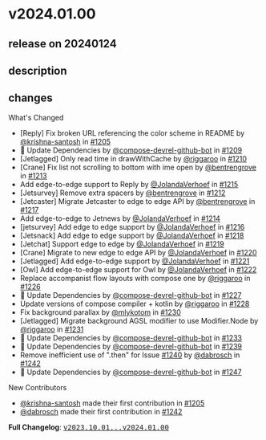 # v2024.01.00

## release on 20240124
## description
## changes
What's Changed

* [Reply] Fix broken URL referencing the color scheme in README by <a class="user-mention notranslate" data-hovercard-type="user" data-hovercard-url="/users/krishna-santosh/hovercard" data-octo-click="hovercard-link-click" data-octo-dimensions="link_type:self" href="https://github.com/krishna-santosh">@krishna-santosh</a> in <a class="issue-link js-issue-link" data-error-text="Failed to load title" data-id="1961393353" data-permission-text="Title is private" data-url="https://github.com/android/compose-samples/issues/1205" data-hovercard-type="pull_request" data-hovercard-url="/android/compose-samples/pull/1205/hovercard" href="https://github.com/android/compose-samples/pull/1205">#1205</a>
* 🤖 Update Dependencies by <a class="user-mention notranslate" data-hovercard-type="user" data-hovercard-url="/users/compose-devrel-github-bot/hovercard" data-octo-click="hovercard-link-click" data-octo-dimensions="link_type:self" href="https://github.com/compose-devrel-github-bot">@compose-devrel-github-bot</a> in <a class="issue-link js-issue-link" data-error-text="Failed to load title" data-id="1990658564" data-permission-text="Title is private" data-url="https://github.com/android/compose-samples/issues/1209" data-hovercard-type="pull_request" data-hovercard-url="/android/compose-samples/pull/1209/hovercard" href="https://github.com/android/compose-samples/pull/1209">#1209</a>
* [Jetlagged] Only read time in drawWithCache by <a class="user-mention notranslate" data-hovercard-type="user" data-hovercard-url="/users/riggaroo/hovercard" data-octo-click="hovercard-link-click" data-octo-dimensions="link_type:self" href="https://github.com/riggaroo">@riggaroo</a> in <a class="issue-link js-issue-link" data-error-text="Failed to load title" data-id="1994776066" data-permission-text="Title is private" data-url="https://github.com/android/compose-samples/issues/1210" data-hovercard-type="pull_request" data-hovercard-url="/android/compose-samples/pull/1210/hovercard" href="https://github.com/android/compose-samples/pull/1210">#1210</a>
* [Crane] Fix list not scrolling to bottom with ime open by <a class="user-mention notranslate" data-hovercard-type="user" data-hovercard-url="/users/bentrengrove/hovercard" data-octo-click="hovercard-link-click" data-octo-dimensions="link_type:self" href="https://github.com/bentrengrove">@bentrengrove</a> in <a class="issue-link js-issue-link" data-error-text="Failed to load title" data-id="2001135880" data-permission-text="Title is private" data-url="https://github.com/android/compose-samples/issues/1213" data-hovercard-type="pull_request" data-hovercard-url="/android/compose-samples/pull/1213/hovercard" href="https://github.com/android/compose-samples/pull/1213">#1213</a>
* Add edge-to-edge support to Reply by <a class="user-mention notranslate" data-hovercard-type="user" data-hovercard-url="/users/JolandaVerhoef/hovercard" data-octo-click="hovercard-link-click" data-octo-dimensions="link_type:self" href="https://github.com/JolandaVerhoef">@JolandaVerhoef</a> in <a class="issue-link js-issue-link" data-error-text="Failed to load title" data-id="2002215132" data-permission-text="Title is private" data-url="https://github.com/android/compose-samples/issues/1215" data-hovercard-type="pull_request" data-hovercard-url="/android/compose-samples/pull/1215/hovercard" href="https://github.com/android/compose-samples/pull/1215">#1215</a>
* [Jetsurvey] Remove extra spacers by <a class="user-mention notranslate" data-hovercard-type="user" data-hovercard-url="/users/bentrengrove/hovercard" data-octo-click="hovercard-link-click" data-octo-dimensions="link_type:self" href="https://github.com/bentrengrove">@bentrengrove</a> in <a class="issue-link js-issue-link" data-error-text="Failed to load title" data-id="2001113453" data-permission-text="Title is private" data-url="https://github.com/android/compose-samples/issues/1212" data-hovercard-type="pull_request" data-hovercard-url="/android/compose-samples/pull/1212/hovercard" href="https://github.com/android/compose-samples/pull/1212">#1212</a>
* [Jetcaster] Migrate Jetcaster to edge to edge API by <a class="user-mention notranslate" data-hovercard-type="user" data-hovercard-url="/users/bentrengrove/hovercard" data-octo-click="hovercard-link-click" data-octo-dimensions="link_type:self" href="https://github.com/bentrengrove">@bentrengrove</a> in <a class="issue-link js-issue-link" data-error-text="Failed to load title" data-id="2003186468" data-permission-text="Title is private" data-url="https://github.com/android/compose-samples/issues/1217" data-hovercard-type="pull_request" data-hovercard-url="/android/compose-samples/pull/1217/hovercard" href="https://github.com/android/compose-samples/pull/1217">#1217</a>
* Add edge-to-edge to Jetnews by <a class="user-mention notranslate" data-hovercard-type="user" data-hovercard-url="/users/JolandaVerhoef/hovercard" data-octo-click="hovercard-link-click" data-octo-dimensions="link_type:self" href="https://github.com/JolandaVerhoef">@JolandaVerhoef</a> in <a class="issue-link js-issue-link" data-error-text="Failed to load title" data-id="2001869448" data-permission-text="Title is private" data-url="https://github.com/android/compose-samples/issues/1214" data-hovercard-type="pull_request" data-hovercard-url="/android/compose-samples/pull/1214/hovercard" href="https://github.com/android/compose-samples/pull/1214">#1214</a>
* [jetsurvey] Add edge to edge support by <a class="user-mention notranslate" data-hovercard-type="user" data-hovercard-url="/users/JolandaVerhoef/hovercard" data-octo-click="hovercard-link-click" data-octo-dimensions="link_type:self" href="https://github.com/JolandaVerhoef">@JolandaVerhoef</a> in <a class="issue-link js-issue-link" data-error-text="Failed to load title" data-id="2002495101" data-permission-text="Title is private" data-url="https://github.com/android/compose-samples/issues/1216" data-hovercard-type="pull_request" data-hovercard-url="/android/compose-samples/pull/1216/hovercard" href="https://github.com/android/compose-samples/pull/1216">#1216</a>
* [Jetsnack] Add edge to edge support by <a class="user-mention notranslate" data-hovercard-type="user" data-hovercard-url="/users/JolandaVerhoef/hovercard" data-octo-click="hovercard-link-click" data-octo-dimensions="link_type:self" href="https://github.com/JolandaVerhoef">@JolandaVerhoef</a> in <a class="issue-link js-issue-link" data-error-text="Failed to load title" data-id="2003666315" data-permission-text="Title is private" data-url="https://github.com/android/compose-samples/issues/1218" data-hovercard-type="pull_request" data-hovercard-url="/android/compose-samples/pull/1218/hovercard" href="https://github.com/android/compose-samples/pull/1218">#1218</a>
* [Jetchat] Support edge to edge by <a class="user-mention notranslate" data-hovercard-type="user" data-hovercard-url="/users/JolandaVerhoef/hovercard" data-octo-click="hovercard-link-click" data-octo-dimensions="link_type:self" href="https://github.com/JolandaVerhoef">@JolandaVerhoef</a> in <a class="issue-link js-issue-link" data-error-text="Failed to load title" data-id="2003732044" data-permission-text="Title is private" data-url="https://github.com/android/compose-samples/issues/1219" data-hovercard-type="pull_request" data-hovercard-url="/android/compose-samples/pull/1219/hovercard" href="https://github.com/android/compose-samples/pull/1219">#1219</a>
* [Crane] Migrate to new edge to edge API by <a class="user-mention notranslate" data-hovercard-type="user" data-hovercard-url="/users/JolandaVerhoef/hovercard" data-octo-click="hovercard-link-click" data-octo-dimensions="link_type:self" href="https://github.com/JolandaVerhoef">@JolandaVerhoef</a> in <a class="issue-link js-issue-link" data-error-text="Failed to load title" data-id="2003771101" data-permission-text="Title is private" data-url="https://github.com/android/compose-samples/issues/1220" data-hovercard-type="pull_request" data-hovercard-url="/android/compose-samples/pull/1220/hovercard" href="https://github.com/android/compose-samples/pull/1220">#1220</a>
* [Jetlagged] Add edge-to-edge support by <a class="user-mention notranslate" data-hovercard-type="user" data-hovercard-url="/users/JolandaVerhoef/hovercard" data-octo-click="hovercard-link-click" data-octo-dimensions="link_type:self" href="https://github.com/JolandaVerhoef">@JolandaVerhoef</a> in <a class="issue-link js-issue-link" data-error-text="Failed to load title" data-id="2003827170" data-permission-text="Title is private" data-url="https://github.com/android/compose-samples/issues/1221" data-hovercard-type="pull_request" data-hovercard-url="/android/compose-samples/pull/1221/hovercard" href="https://github.com/android/compose-samples/pull/1221">#1221</a>
* [Owl] Add edge-to-edge support for Owl by <a class="user-mention notranslate" data-hovercard-type="user" data-hovercard-url="/users/JolandaVerhoef/hovercard" data-octo-click="hovercard-link-click" data-octo-dimensions="link_type:self" href="https://github.com/JolandaVerhoef">@JolandaVerhoef</a> in <a class="issue-link js-issue-link" data-error-text="Failed to load title" data-id="2004056915" data-permission-text="Title is private" data-url="https://github.com/android/compose-samples/issues/1222" data-hovercard-type="pull_request" data-hovercard-url="/android/compose-samples/pull/1222/hovercard" href="https://github.com/android/compose-samples/pull/1222">#1222</a>
* Replace accompanist flow layouts with compose one by <a class="user-mention notranslate" data-hovercard-type="user" data-hovercard-url="/users/riggaroo/hovercard" data-octo-click="hovercard-link-click" data-octo-dimensions="link_type:self" href="https://github.com/riggaroo">@riggaroo</a> in <a class="issue-link js-issue-link" data-error-text="Failed to load title" data-id="2004632592" data-permission-text="Title is private" data-url="https://github.com/android/compose-samples/issues/1226" data-hovercard-type="pull_request" data-hovercard-url="/android/compose-samples/pull/1226/hovercard" href="https://github.com/android/compose-samples/pull/1226">#1226</a>
* 🤖 Update Dependencies by <a class="user-mention notranslate" data-hovercard-type="user" data-hovercard-url="/users/compose-devrel-github-bot/hovercard" data-octo-click="hovercard-link-click" data-octo-dimensions="link_type:self" href="https://github.com/compose-devrel-github-bot">@compose-devrel-github-bot</a> in <a class="issue-link js-issue-link" data-error-text="Failed to load title" data-id="2008516555" data-permission-text="Title is private" data-url="https://github.com/android/compose-samples/issues/1227" data-hovercard-type="pull_request" data-hovercard-url="/android/compose-samples/pull/1227/hovercard" href="https://github.com/android/compose-samples/pull/1227">#1227</a>
* Update versions of compose compiler + kotlin by <a class="user-mention notranslate" data-hovercard-type="user" data-hovercard-url="/users/riggaroo/hovercard" data-octo-click="hovercard-link-click" data-octo-dimensions="link_type:self" href="https://github.com/riggaroo">@riggaroo</a> in <a class="issue-link js-issue-link" data-error-text="Failed to load title" data-id="2009783765" data-permission-text="Title is private" data-url="https://github.com/android/compose-samples/issues/1228" data-hovercard-type="pull_request" data-hovercard-url="/android/compose-samples/pull/1228/hovercard" href="https://github.com/android/compose-samples/pull/1228">#1228</a>
* Fix background parallax by <a class="user-mention notranslate" data-hovercard-type="user" data-hovercard-url="/users/mlykotom/hovercard" data-octo-click="hovercard-link-click" data-octo-dimensions="link_type:self" href="https://github.com/mlykotom">@mlykotom</a> in <a class="issue-link js-issue-link" data-error-text="Failed to load title" data-id="2012065401" data-permission-text="Title is private" data-url="https://github.com/android/compose-samples/issues/1230" data-hovercard-type="pull_request" data-hovercard-url="/android/compose-samples/pull/1230/hovercard" href="https://github.com/android/compose-samples/pull/1230">#1230</a>
* [Jetlagged] Migrate background AGSL modifier to use Modifier.Node by <a class="user-mention notranslate" data-hovercard-type="user" data-hovercard-url="/users/riggaroo/hovercard" data-octo-click="hovercard-link-click" data-octo-dimensions="link_type:self" href="https://github.com/riggaroo">@riggaroo</a> in <a class="issue-link js-issue-link" data-error-text="Failed to load title" data-id="2028235689" data-permission-text="Title is private" data-url="https://github.com/android/compose-samples/issues/1231" data-hovercard-type="pull_request" data-hovercard-url="/android/compose-samples/pull/1231/hovercard" href="https://github.com/android/compose-samples/pull/1231">#1231</a>
* 🤖 Update Dependencies by <a class="user-mention notranslate" data-hovercard-type="user" data-hovercard-url="/users/compose-devrel-github-bot/hovercard" data-octo-click="hovercard-link-click" data-octo-dimensions="link_type:self" href="https://github.com/compose-devrel-github-bot">@compose-devrel-github-bot</a> in <a class="issue-link js-issue-link" data-error-text="Failed to load title" data-id="2035677099" data-permission-text="Title is private" data-url="https://github.com/android/compose-samples/issues/1233" data-hovercard-type="pull_request" data-hovercard-url="/android/compose-samples/pull/1233/hovercard" href="https://github.com/android/compose-samples/pull/1233">#1233</a>
* 🤖 Update Dependencies by <a class="user-mention notranslate" data-hovercard-type="user" data-hovercard-url="/users/compose-devrel-github-bot/hovercard" data-octo-click="hovercard-link-click" data-octo-dimensions="link_type:self" href="https://github.com/compose-devrel-github-bot">@compose-devrel-github-bot</a> in <a class="issue-link js-issue-link" data-error-text="Failed to load title" data-id="2064409644" data-permission-text="Title is private" data-url="https://github.com/android/compose-samples/issues/1239" data-hovercard-type="pull_request" data-hovercard-url="/android/compose-samples/pull/1239/hovercard" href="https://github.com/android/compose-samples/pull/1239">#1239</a>
* Remove inefficient use of ".then" for Issue <a class="issue-link js-issue-link" data-error-text="Failed to load title" data-id="2064697242" data-permission-text="Title is private" data-url="https://github.com/android/compose-samples/issues/1240" data-hovercard-type="issue" data-hovercard-url="/android/compose-samples/issues/1240/hovercard" href="https://github.com/android/compose-samples/issues/1240">#1240</a> by <a class="user-mention notranslate" data-hovercard-type="user" data-hovercard-url="/users/dabrosch/hovercard" data-octo-click="hovercard-link-click" data-octo-dimensions="link_type:self" href="https://github.com/dabrosch">@dabrosch</a> in <a class="issue-link js-issue-link" data-error-text="Failed to load title" data-id="2066925963" data-permission-text="Title is private" data-url="https://github.com/android/compose-samples/issues/1242" data-hovercard-type="pull_request" data-hovercard-url="/android/compose-samples/pull/1242/hovercard" href="https://github.com/android/compose-samples/pull/1242">#1242</a>
* 🤖 Update Dependencies by <a class="user-mention notranslate" data-hovercard-type="user" data-hovercard-url="/users/compose-devrel-github-bot/hovercard" data-octo-click="hovercard-link-click" data-octo-dimensions="link_type:self" href="https://github.com/compose-devrel-github-bot">@compose-devrel-github-bot</a> in <a class="issue-link js-issue-link" data-error-text="Failed to load title" data-id="2099037076" data-permission-text="Title is private" data-url="https://github.com/android/compose-samples/issues/1247" data-hovercard-type="pull_request" data-hovercard-url="/android/compose-samples/pull/1247/hovercard" href="https://github.com/android/compose-samples/pull/1247">#1247</a>

New Contributors

* <a class="user-mention notranslate" data-hovercard-type="user" data-hovercard-url="/users/krishna-santosh/hovercard" data-octo-click="hovercard-link-click" data-octo-dimensions="link_type:self" href="https://github.com/krishna-santosh">@krishna-santosh</a> made their first contribution in <a class="issue-link js-issue-link" data-error-text="Failed to load title" data-id="1961393353" data-permission-text="Title is private" data-url="https://github.com/android/compose-samples/issues/1205" data-hovercard-type="pull_request" data-hovercard-url="/android/compose-samples/pull/1205/hovercard" href="https://github.com/android/compose-samples/pull/1205">#1205</a>
* <a class="user-mention notranslate" data-hovercard-type="user" data-hovercard-url="/users/dabrosch/hovercard" data-octo-click="hovercard-link-click" data-octo-dimensions="link_type:self" href="https://github.com/dabrosch">@dabrosch</a> made their first contribution in <a class="issue-link js-issue-link" data-error-text="Failed to load title" data-id="2066925963" data-permission-text="Title is private" data-url="https://github.com/android/compose-samples/issues/1242" data-hovercard-type="pull_request" data-hovercard-url="/android/compose-samples/pull/1242/hovercard" href="https://github.com/android/compose-samples/pull/1242">#1242</a>

<strong>Full Changelog</strong>: <a class="commit-link" href="https://github.com/android/compose-samples/compare/v2023.10.01...v2024.01.00"><tt>v2023.10.01...v2024.01.00</tt></a>

